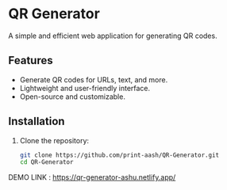 # QR Generator

A simple and efficient web application for generating QR codes.

## Features

- Generate QR codes for URLs, text, and more.
- Lightweight and user-friendly interface.
- Open-source and customizable.

## Installation

1. Clone the repository:

   ```bash
   git clone https://github.com/print-aash/QR-Generator.git
   cd QR-Generator
DEMO LINK : https://qr-generator-ashu.netlify.app/
